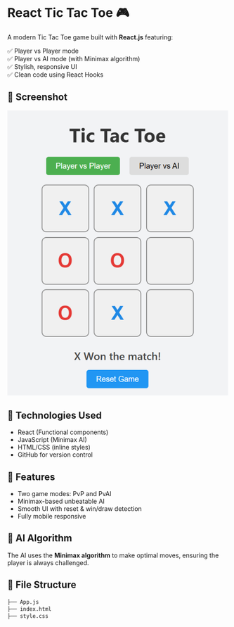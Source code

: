 # React Tic Tac Toe 🎮

A modern Tic Tac Toe game built with **React.js** featuring:

✅ Player vs Player mode  
✅ Player vs AI mode (with Minimax algorithm)  
✅ Stylish, responsive UI  
✅ Clean code using React Hooks

## 📸 Screenshot

![Game Screenshot](https://raw.githubusercontent.com/harshbaluni/react-TicTacToe/refs/heads/main/screenshot.png)

## 🔧 Technologies Used

- React (Functional components)
- JavaScript (Minimax AI)
- HTML/CSS (inline styles)
- GitHub for version control

## 🚀 Features

- Two game modes: PvP and PvAI
- Minimax-based unbeatable AI
- Smooth UI with reset & win/draw detection
- Fully mobile responsive

## 🧠 AI Algorithm

The AI uses the **Minimax algorithm** to make optimal moves, ensuring the player is always challenged.

## 📂 File Structure

```plaintext
├── App.js
├── index.html
├── style.css
